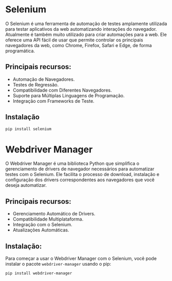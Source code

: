 # Selenium


O Selenium é uma ferramenta de automação de testes amplamente utilizada para testar aplicativos da web automatizando interações do navegador. Atualmente é também muito utilizado para criar automações para a web. Ele oferece uma API fácil de usar que permite controlar os principais navegadores da web, como Chrome, Firefox, Safari e Edge, de forma programática.

## Principais recursos:

- Automação de Navegadores.
- Testes de Regressão.
- Compatibilidade com Diferentes Navegadores.
- Suporte para Múltiplas Linguagens de Programação.
- Integração com Frameworks de Teste.


## Instalação

```bash
pip install selenium
```


# Webdriver Manager

O Webdriver Manager é uma biblioteca Python que simplifica o gerenciamento de drivers de navegador necessários para automatizar testes com o Selenium. Ele facilita o processo de download, instalação e configuração dos drivers correspondentes aos navegadores que você deseja automatizar.

## Principais recursos:

- Gerenciamento Automático de Drivers.
- Compatibilidade Multiplataforma.
- Integração com o Selenium.
- Atualizações Automáticas.

## Instalação:

Para começar a usar o Webdriver Manager com o Selenium, você pode instalar o pacote `webdriver-manager` usando o pip:

```bash
pip install webdriver-manager
